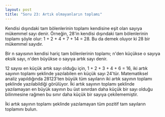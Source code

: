 ```yaml
---
layout: post
title: "Soru 23: Artık olmayanların toplamı"
---
```


Kendisi dışındaki tam bölenlerinin toplamı kendisine eşit olan sayıya mükemmel sayı denir.
Örneğin, 28'in kendisi dışındaki tam bölenlerinin toplamı şöyle olur: 1 + 2 + 4 + 7 + 14 = 28. Bu da
demek oluyor ki 28 bir mükemmel sayıdır.

Bir n sayısının kendisi hariç tam bölenlerinin toplamı; n'den küçükse o sayıya eksik sayı, n'den
büyükse o sayıya artık sayı denir.

12 sayısı en küçük artık sayı olduğu için, 1 + 2 + 3 + 4 + 6 = 16, iki artık sayının toplamı şeklinde
yazılabilen en küçük sayı 24'tür. Matematiksel analiz yapıldığında 28123'ten büyük tüm sayıların
iki artık sayının toplamı şeklinde yazılabildiği görülüyor. İki artık sayının toplamı şeklinde
yazılamayan en büyük sayının bu üst sınırdan daha küçük bir sayı olduğu bilinmesine rağmen bu
sınır daha küçük bir sayıya çekilememiştir.

İki artık sayının toplamı şeklinde yazılamayan tüm pozitif tam sayıların toplamını bulun.
